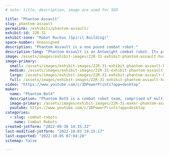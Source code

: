 ```yaml
---
# note: title, description, image are used for SEO

title: "Phantom Assault"
slug: phantom-assault
permalink: /exhibits/phantom-assault/
exhibit-id: 22R-31
exhibit-zone: "Robot Ruckus (Spirit Building)"
space-number: Unassigned
description: "Phantom Assault is a one pound combat robot."
description-long: "Phantom Assault is an Antweight combat robot. Its primary weapon is a titanium horizontal spinner, is comprised of a custom chassis and weapon system."
image: /assets/images/exhibit-images/22R-31-exhibit-phantom-assault-horizontal-spinner-kit-antweight-combat-robot-large.png
image-primary: 
  small: /assets/images/exhibit-images/22R-31-exhibit-phantom-assault-horizontal-spinner-kit-antweight-combat-robot-small.png
  medium: /assets/images/exhibit-images/22R-31-exhibit-phantom-assault-horizontal-spinner-kit-antweight-combat-robot-medium.png
  large: /assets/images/exhibit-images/22R-31-exhibit-phantom-assault-horizontal-spinner-kit-antweight-combat-robot-large.png
  full: /assets/images/exhibit-images/22R-31-exhibit-phantom-assault-horizontal-spinner-kit-antweight-combat-robot-full.png
video: "https://www.youtube.com/c/3DPowerPrints?app=desktop"
maker: 
  name: "Phantom BotX"
  description: "Phantom BotX is a combat robot team, comprised of multiple one pound and three pound combat robots, or Battlebots."
  image-primary: /assets/images/exhibit-images/22R-31-maker-phantom-assault-phantom-botx5-kick-bot-medium.jpg
  youtube: https://www.youtube.com/c/3DPowerPrints?app=desktop
categories: 
  - slug: combat-robots
    name: Combat Robots
created-jotform: "2022-09-30 14:35:32"
last-modified-jotform: "2022-10-03 19:15:17"
last-exported: "2022-10-05 07:04:28"
sitemap: false

---
```

